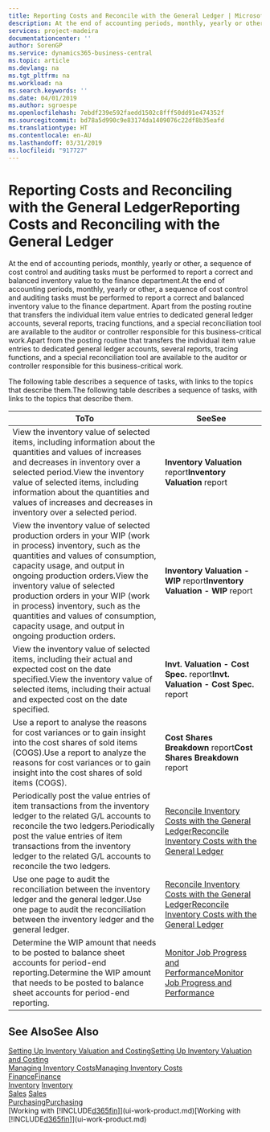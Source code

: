 ```yaml
---
title: Reporting Costs and Reconcile with the General Ledger | Microsoft Docs
description: At the end of accounting periods, monthly, yearly or other, a sequence of cost control and auditing tasks must be performed to report a correct and balanced inventory value to the finance department. Apart from the posting routine that transfers the individual item value entries to dedicated general ledger accounts, several reports, tracing functions, and a special reconciliation tool are available to the auditor or controller responsible for this business-critical work.
services: project-madeira
documentationcenter: ''
author: SorenGP
ms.service: dynamics365-business-central
ms.topic: article
ms.devlang: na
ms.tgt_pltfrm: na
ms.workload: na
ms.search.keywords: ''
ms.date: 04/01/2019
ms.author: sgroespe
ms.openlocfilehash: 7ebdf239e592faedd1502c8fff50dd91e474352f
ms.sourcegitcommit: bd78a5d990c9e83174da1409076c22df8b35eafd
ms.translationtype: HT
ms.contentlocale: en-AU
ms.lasthandoff: 03/31/2019
ms.locfileid: "917727"
---
```

# <a name="reporting-costs-and-reconciling-with-the-general-ledger"></a><span data-ttu-id="3206e-104">Reporting Costs and Reconciling with the General Ledger</span><span class="sxs-lookup"><span data-stu-id="3206e-104">Reporting Costs and Reconciling with the General Ledger</span></span>
<span data-ttu-id="3206e-105">At the end of accounting periods, monthly, yearly or other, a sequence of cost control and auditing tasks must be performed to report a correct and balanced inventory value to the finance department.</span><span class="sxs-lookup"><span data-stu-id="3206e-105">At the end of accounting periods, monthly, yearly or other, a sequence of cost control and auditing tasks must be performed to report a correct and balanced inventory value to the finance department.</span></span> <span data-ttu-id="3206e-106">Apart from the posting routine that transfers the individual item value entries to dedicated general ledger accounts, several reports, tracing functions, and a special reconciliation tool are available to the auditor or controller responsible for this business-critical work.</span><span class="sxs-lookup"><span data-stu-id="3206e-106">Apart from the posting routine that transfers the individual item value entries to dedicated general ledger accounts, several reports, tracing functions, and a special reconciliation tool are available to the auditor or controller responsible for this business-critical work.</span></span>  

 <span data-ttu-id="3206e-107">The following table describes a sequence of tasks, with links to the topics that describe them.</span><span class="sxs-lookup"><span data-stu-id="3206e-107">The following table describes a sequence of tasks, with links to the topics that describe them.</span></span>   

|<span data-ttu-id="3206e-108">**To**</span><span class="sxs-lookup"><span data-stu-id="3206e-108">**To**</span></span>|<span data-ttu-id="3206e-109">**See**</span><span class="sxs-lookup"><span data-stu-id="3206e-109">**See**</span></span>|  
|------------|-------------|  
|<span data-ttu-id="3206e-110">View the inventory value of selected items, including information about the quantities and values of increases and decreases in inventory over a selected period.</span><span class="sxs-lookup"><span data-stu-id="3206e-110">View the inventory value of selected items, including information about the quantities and values of increases and decreases in inventory over a selected period.</span></span>|<span data-ttu-id="3206e-111">**Inventory Valuation** report</span><span class="sxs-lookup"><span data-stu-id="3206e-111">**Inventory Valuation** report</span></span>|  
|<span data-ttu-id="3206e-112">View the inventory value of selected production orders in your WIP (work in process) inventory, such as the quantities and values of consumption, capacity usage, and output in ongoing production orders.</span><span class="sxs-lookup"><span data-stu-id="3206e-112">View the inventory value of selected production orders in your WIP (work in process) inventory, such as the quantities and values of consumption, capacity usage, and output in ongoing production orders.</span></span>|<span data-ttu-id="3206e-113">**Inventory Valuation - WIP** report</span><span class="sxs-lookup"><span data-stu-id="3206e-113">**Inventory Valuation - WIP** report</span></span>|  
|<span data-ttu-id="3206e-114">View the inventory value of selected items, including their actual and expected cost on the date specified.</span><span class="sxs-lookup"><span data-stu-id="3206e-114">View the inventory value of selected items, including their actual and expected cost on the date specified.</span></span>|<span data-ttu-id="3206e-115">**Invt. Valuation - Cost Spec.** report</span><span class="sxs-lookup"><span data-stu-id="3206e-115">**Invt. Valuation - Cost Spec.** report</span></span>|  
|<span data-ttu-id="3206e-116">Use a report to analyse the reasons for cost variances or to gain insight into the cost shares of sold items (COGS).</span><span class="sxs-lookup"><span data-stu-id="3206e-116">Use a report to analyze the reasons for cost variances or to gain insight into the cost shares of sold items (COGS).</span></span>|<span data-ttu-id="3206e-117">**Cost Shares Breakdown** report</span><span class="sxs-lookup"><span data-stu-id="3206e-117">**Cost Shares Breakdown** report</span></span>|  
|<span data-ttu-id="3206e-118">Periodically post the value entries of item transactions from the inventory ledger to the related G/L accounts to reconcile the two ledgers.</span><span class="sxs-lookup"><span data-stu-id="3206e-118">Periodically post the value entries of item transactions from the inventory ledger to the related G/L accounts to reconcile the two ledgers.</span></span>|[<span data-ttu-id="3206e-119">Reconcile Inventory Costs with the General Ledger</span><span class="sxs-lookup"><span data-stu-id="3206e-119">Reconcile Inventory Costs with the General Ledger</span></span>](finance-how-to-post-inventory-costs-to-the-general-ledger.md)|  
|<span data-ttu-id="3206e-120">Use one page to audit the reconciliation between the inventory ledger and the general ledger.</span><span class="sxs-lookup"><span data-stu-id="3206e-120">Use one page to audit the reconciliation between the inventory ledger and the general ledger.</span></span>|[<span data-ttu-id="3206e-121">Reconcile Inventory Costs with the General Ledger</span><span class="sxs-lookup"><span data-stu-id="3206e-121">Reconcile Inventory Costs with the General Ledger</span></span>](finance-how-to-post-inventory-costs-to-the-general-ledger.md)|  
|<span data-ttu-id="3206e-122">Determine the WIP amount that needs to be posted to balance sheet accounts for period-end reporting.</span><span class="sxs-lookup"><span data-stu-id="3206e-122">Determine the WIP amount that needs to be posted to balance sheet accounts for period-end reporting.</span></span>|[<span data-ttu-id="3206e-123">Monitor Job Progress and Performance</span><span class="sxs-lookup"><span data-stu-id="3206e-123">Monitor Job Progress and Performance</span></span>](projects-how-monitor-progress-performance.md)|

## <a name="see-also"></a><span data-ttu-id="3206e-124">See Also</span><span class="sxs-lookup"><span data-stu-id="3206e-124">See Also</span></span>  
[<span data-ttu-id="3206e-125">Setting Up Inventory Valuation and Costing</span><span class="sxs-lookup"><span data-stu-id="3206e-125">Setting Up Inventory Valuation and Costing</span></span>](finance-set-up-inventory-valuation-and-costing.md)  
[<span data-ttu-id="3206e-126">Managing Inventory Costs</span><span class="sxs-lookup"><span data-stu-id="3206e-126">Managing Inventory Costs</span></span>](finance-manage-inventory-costs.md)  
[<span data-ttu-id="3206e-127">Finance</span><span class="sxs-lookup"><span data-stu-id="3206e-127">Finance</span></span>](finance.md)  
<span data-ttu-id="3206e-128">[Inventory](inventory-manage-inventory.md) </span><span class="sxs-lookup"><span data-stu-id="3206e-128">[Inventory](inventory-manage-inventory.md) </span></span>  
<span data-ttu-id="3206e-129">[Sales](sales-manage-sales.md) </span><span class="sxs-lookup"><span data-stu-id="3206e-129">[Sales](sales-manage-sales.md) </span></span>  
[<span data-ttu-id="3206e-130">Purchasing</span><span class="sxs-lookup"><span data-stu-id="3206e-130">Purchasing</span></span>](purchasing-manage-purchasing.md)  
<span data-ttu-id="3206e-131">[Working with [!INCLUDE[d365fin](includes/d365fin_md.md)]](ui-work-product.md)</span><span class="sxs-lookup"><span data-stu-id="3206e-131">[Working with [!INCLUDE[d365fin](includes/d365fin_md.md)]](ui-work-product.md)</span></span>
